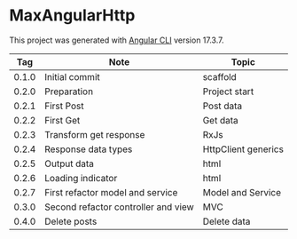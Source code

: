 # MaxAngularHttp

This project was generated with [Angular CLI](https://github.com/angular/angular-cli) version 17.3.7.

| Tag   | Note                                | Topic               |
| ----- | ----------------------------------- | ------------------- |
| 0.1.0 | Initial commit                      | scaffold            |
| 0.2.0 | Preparation                         | Project start       |
| 0.2.1 | First Post                          | Post data           |
| 0.2.2 | First Get                           | Get data            |
| 0.2.3 | Transform get response              | RxJs                |
| 0.2.4 | Response data types                 | HttpClient generics |
| 0.2.5 | Output data                         | html                |
| 0.2.6 | Loading indicator                   | html                |
| 0.2.7 | First refactor model and service    | Model and Service   |
| 0.3.0 | Second refactor controller and view | MVC                 |
| 0.4.0 | Delete posts                        | Delete data         |